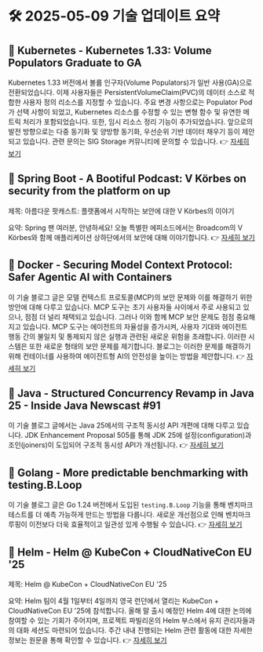 # 🛠️ 2025-05-09 기술 업데이트 요약

## 🔹 Kubernetes - Kubernetes 1.33: Volume Populators Graduate to GA
Kubernetes 1.33 버전에서 볼륨 인구자(Volume Populators)가 일반 사용(GA)으로 전환되었습니다. 이제 사용자들은 PersistentVolumeClaim(PVC)의 데이터 소스로 적합한 사용자 정의 리소스를 지정할 수 있습니다. 주요 변경 사항으로는 Populator Pod가 선택 사항이 되었고, Kubernetes 리소스를 수정할 수 있는 변형 함수 및 유연한 메트릭 처리가 포함되었습니다. 또한, 임시 리소스 정리 기능이 추가되었습니다. 앞으로의 발전 방향으로는 다중 동기화 및 양방향 동기화, 우선순위 기반 데이터 채우기 등이 제안되고 있습니다. 관련 문의는 SIG Storage 커뮤니티에 문의할 수 있습니다.
👉 [자세히 보기](https://kubernetes.io/blog/2025/05/08/kubernetes-v1-33-volume-populators-ga/)

## 🔹 Spring Boot - A Bootiful Podcast: V Körbes on security from the platform on up
제목: 아름다운 팟캐스트: 플랫폼에서 시작하는 보안에 대한 V Körbes의 이야기

요약: Spring 팬 여러분, 안녕하세요! 오늘 특별한 에피소드에서는 Broadcom의 V Körbes와 함께 애플리케이션 상하단에서의 보안에 대해 이야기합니다.
👉 [자세히 보기](https://spring.io/blog/2025/05/08/a-bootiful-podcast-v-korbes)

## 🔹 Docker - Securing Model Context Protocol: Safer Agentic AI with Containers
이 기술 블로그 글은 모델 컨텍스트 프로토콜(MCP)의 보안 문제와 이를 해결하기 위한 방안에 대해 다루고 있습니다. MCP 도구는 초기 사용자들 사이에서 주로 사용되고 있으나, 점점 더 널리 채택되고 있습니다. 그러나 이와 함께 MCP 보안 문제도 점점 중요해지고 있습니다. MCP 도구는 에이전트의 자율성을 증가시켜, 사용자 기대와 에이전트 행동 간의 불일치 및 통제되지 않은 실행과 관련된 새로운 위험을 초래합니다. 이러한 시스템은 또한 새로운 형태의 보안 문제를 제기합니다. 블로그는 이러한 문제를 해결하기 위해 컨테이너를 사용하여 에이전트형 AI의 안전성을 높이는 방법을 제안합니다.
👉 [자세히 보기](https://www.docker.com/blog/whats-next-for-mcp-security/)

## 🔹 Java - Structured Concurrency Revamp in Java 25 - Inside Java Newscast #91
이 기술 블로그 글에서는 Java 25에서의 구조적 동시성 API 개편에 대해 다루고 있습니다. JDK Enhancement Proposal 505를 통해 JDK 25에 설정(configuration)과 조인(joiners)이 도입되어 구조적 동시성 API가 개선됩니다.
👉 [자세히 보기](https://inside.java/2025/05/08/newscast-91/)

## 🔹 Golang - More predictable benchmarking with testing.B.Loop
이 기술 블로그 글은 Go 1.24 버전에서 도입된 `testing.B.Loop` 기능을 통해 벤치마크 테스트를 더 예측 가능하게 만드는 방법을 다룹니다. 새로운 개선점으로 인해 벤치마크 루핑이 이전보다 더욱 효율적이고 일관성 있게 수행될 수 있습니다.
👉 [자세히 보기](https://go.dev/blog/testing-b-loop)

## 🔹 Helm - Helm @ KubeCon + CloudNativeCon EU '25
제목: Helm @ KubeCon + CloudNativeCon EU '25

요약: Helm 팀이 4월 1일부터 4일까지 영국 런던에서 열리는 KubeCon + CloudNativeCon EU '25에 참석합니다. 올해 말 출시 예정인 Helm 4에 대한 논의에 참여할 수 있는 기회가 주어지며, 프로젝트 파빌리온의 Helm 부스에서 유지 관리자들과의 대화 세션도 마련되어 있습니다. 주간 내내 진행되는 Helm 관련 활동에 대한 자세한 정보는 원문을 통해 확인할 수 있습니다.
👉 [자세히 보기](https://helm.sh/blog/helm-at-kubecon-eu-25/)

